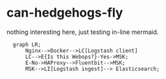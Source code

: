 # can-hedgehogs-fly

nothing interesting here, just testing in-line mermaid.


```mermaid
  graph LR;
      Nginx-->Docker-->LC[Logstash client]
      LC-->E{Is this Webops?}-Yes->MSK;
      E-No->HAProxy-->Fluentbit-->MSK;
      MSK-->LI[Logstash ingest]--> Elasticsearch;
```
